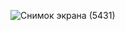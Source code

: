 ![Снимок экрана (5431)](https://user-images.githubusercontent.com/79873346/201496764-3ab0ad8f-4d28-479d-826c-268fd4342085.png)
